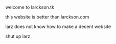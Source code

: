 welcome to larckson.tk

this website is better than larckson.com


larz does not know how to make a decent website





shut up larz






